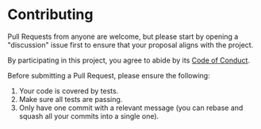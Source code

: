 # Contributing

Pull Requests from anyone are welcome, but please start by opening a "discussion" issue first to ensure that your proposal aligns with the project.

By participating in this project, you agree to abide by its [Code of Conduct](CODE_OF_CONDUCT.md).

Before submitting a Pull Request, please ensure the following:

1. Your code is covered by tests.
1. Make sure all tests are passing.
1. Only have one commit with a relevant message (you can rebase and squash all your commits into a single one).
